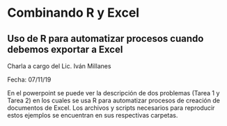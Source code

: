 # Combinando R y Excel

## Uso de R para automatizar procesos cuando debemos exportar a Excel

Charla a cargo del Lic. Iván Millanes

Fecha: 07/11/19

En el powerpoint se puede ver la descripción de dos problemas (Tarea 1 y Tarea 2) en los cuales se usa R para automatizar procesos de creación de documentos de Excel. Los archivos y scripts necesarios para reproducir estos ejemplos se encuentran en sus respectivas carpetas.



